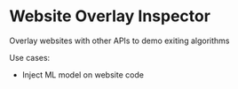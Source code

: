 # Website Overlay Inspector

Overlay websites with other APIs to demo exiting algorithms

Use cases:
- Inject ML model on website code
